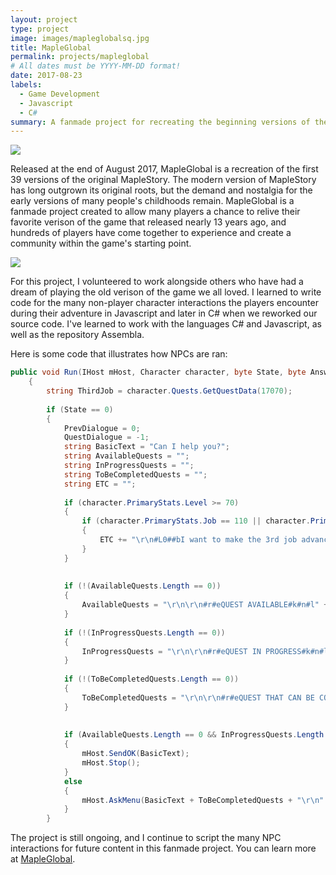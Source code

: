 ```yaml
---
layout: project
type: project
image: images/mapleglobalsq.jpg
title: MapleGlobal
permalink: projects/mapleglobal
# All dates must be YYYY-MM-DD format!
date: 2017-08-23
labels:
  - Game Development
  - Javascript
  - C#
summary: A fanmade project for recreating the beginning versions of the game MapleStory.
---
```


<img class="ui image" src="{{ site.baseurl }}/images/mgbanner.jpg">

Released at the end of August 2017, MapleGlobal is a recreation of the first 39 versions of the original MapleStory. The modern version of MapleStory has long outgrown its original roots, but the demand and nostalgia for the early versions of many people's childhoods remain. MapleGlobal is a fanmade project created to allow many players a chance to relive their favorite verison of the game that released nearly 13 years ago, and hundreds of players have come together to experience and create a community within the game's starting point.

<img class="ui image" src="{{ site.baseurl }}/images/npctalk.png">

For this project, I volunteered to work alongside others who have had a dream of playing the old verison of the game we all loved. I learned to write code for the many non-player character interactions the players encounter during their adventure in Javascript and later in C# when we reworked our source code. I've learned to work with the languages C# and Javascript, as well as the repository Assembla.

Here is some code that illustrates how NPCs are ran:

```c#
public void Run(IHost mHost, Character character, byte State, byte Answer, string StringAnswer, int IntegerAnswer) 
	{
		string ThirdJob = character.Quests.GetQuestData(17070);
		
		if (State == 0)
		{
			PrevDialogue = 0;
			QuestDialogue = -1;
			string BasicText = "Can I help you?";
			string AvailableQuests = "";
			string InProgressQuests = "";
			string ToBeCompletedQuests = "";
			string ETC = "";
			
			if (character.PrimaryStats.Level >= 70)
			{
				if (character.PrimaryStats.Job == 110 || character.PrimaryStats.Job == 120 || character.PrimaryStats.Job == 130)
				{
					ETC += "\r\n#L0##bI want to make the 3rd job advancment#k#l";
				}
			}
				
				
			if (!(AvailableQuests.Length == 0))
			{
				AvailableQuests = "\r\n\r\n#r#eQUEST AVAILABLE#k#n#l" + AvailableQuests;
			}
			
			if (!(InProgressQuests.Length == 0))
			{
				InProgressQuests = "\r\n\r\n#r#eQUEST IN PROGRESS#k#n#l" + InProgressQuests;
			}
			
			if (!(ToBeCompletedQuests.Length == 0))
			{
				ToBeCompletedQuests = "\r\n\r\n#r#eQUEST THAT CAN BE COMPLETED#k#n#l" + ToBeCompletedQuests;
			}
			
			
			if (AvailableQuests.Length == 0 && InProgressQuests.Length == 0 && ToBeCompletedQuests.Length == 0 && ETC.Length == 0)
			{
				mHost.SendOK(BasicText);
				mHost.Stop();
			}
			else
			{
				mHost.AskMenu(BasicText + ToBeCompletedQuests + "\r\n" + InProgressQuests + "\r\n" + AvailableQuests + "\r\n" + ETC);
			}
		}
```

The project is still ongoing, and I continue to script the many NPC interactions for future content in this fanmade project.
You can learn more at [MapleGlobal](http://maplestory.global).



